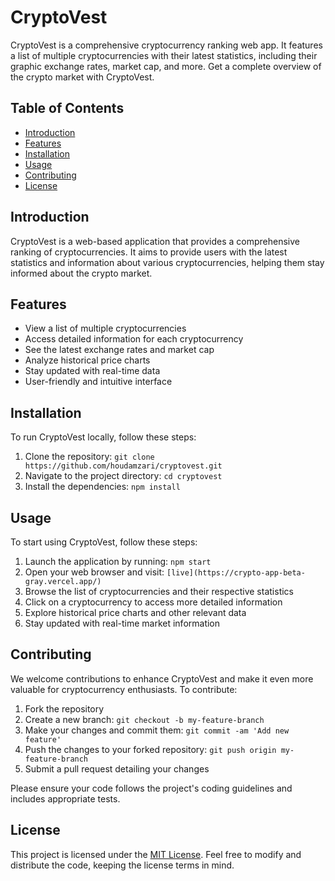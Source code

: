 # CryptoVest

CryptoVest is a comprehensive cryptocurrency ranking web app. It features a list of multiple cryptocurrencies with their latest statistics, including their graphic exchange rates, market cap, and more. Get a complete overview of the crypto market with CryptoVest.

## Table of Contents

- [Introduction](#introduction)
- [Features](#features)
- [Installation](#installation)
- [Usage](#usage)
- [Contributing](#contributing)
- [License](#license)

## Introduction

CryptoVest is a web-based application that provides a comprehensive ranking of cryptocurrencies. It aims to provide users with the latest statistics and information about various cryptocurrencies, helping them stay informed about the crypto market.

## Features

- View a list of multiple cryptocurrencies
- Access detailed information for each cryptocurrency
- See the latest exchange rates and market cap
- Analyze historical price charts
- Stay updated with real-time data
- User-friendly and intuitive interface

## Installation

To run CryptoVest locally, follow these steps:

1. Clone the repository: `git clone https://github.com/houdamzari/cryptovest.git`
2. Navigate to the project directory: `cd cryptovest`
3. Install the dependencies: `npm install`

## Usage

To start using CryptoVest, follow these steps:

1. Launch the application by running: `npm start`
2. Open your web browser and visit: `[live](https://crypto-app-beta-gray.vercel.app/)`
3. Browse the list of cryptocurrencies and their respective statistics
4. Click on a cryptocurrency to access more detailed information
5. Explore historical price charts and other relevant data
6. Stay updated with real-time market information

## Contributing

We welcome contributions to enhance CryptoVest and make it even more valuable for cryptocurrency enthusiasts. To contribute:

1. Fork the repository
2. Create a new branch: `git checkout -b my-feature-branch`
3. Make your changes and commit them: `git commit -am 'Add new feature'`
4. Push the changes to your forked repository: `git push origin my-feature-branch`
5. Submit a pull request detailing your changes

Please ensure your code follows the project's coding guidelines and includes appropriate tests.

## License

This project is licensed under the [MIT License](LICENSE). Feel free to modify and distribute the code, keeping the license terms in mind.
